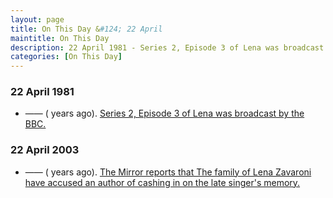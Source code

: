 ```yaml
---
layout: page
title: On This Day &#124; 22 April
maintitle: On This Day
description: 22 April 1981 - Series 2, Episode 3 of Lena was broadcast by the BBC. 22 April 2003 - The Mirror reports that The family of Lena Zavaroni have accused an author of cashing in on the late singer's memory.
categories: [On This Day]
---
```


### 22 April 1981
* —— (<span id="age1"></span> years ago). [Series 2, Episode 3 of Lena was broadcast by the BBC.](/bbc%20one/lena%20-%20series%202/1981/04/22/lena.html)

### 22 April 2003
* —— (<span id="age2"></span> years ago). [The Mirror reports that The family of Lena Zavaroni have accused an author of cashing in on the late singer's memory.](https://fanzoflenazavaroni.github.io/books/2003/04/07/personality.html#the-mirror-22-april-2003)

<!-- Script for calculating number of years ago -->
<script>
var dob = '19810422';
var year = Number(dob.substr(0, 4));
var month = Number(dob.substr(4, 2)) - 1;
var day = Number(dob.substr(6, 2));
var today = new Date();
var age1 = today.getFullYear() - year;
if (today.getMonth() < month || (today.getMonth() == month && today.getDate() < day)) {
  age1--;
}
document.getElementById("age1").innerHTML=age1;

var dob = '20030422';
var year = Number(dob.substr(0, 4));
var month = Number(dob.substr(4, 2)) - 1;
var day = Number(dob.substr(6, 2));
var today = new Date();
var age2 = today.getFullYear() - year;
if (today.getMonth() < month || (today.getMonth() == month && today.getDate() < day)) {
  age2--;
}
document.getElementById("age2").innerHTML=age2;
</script>

